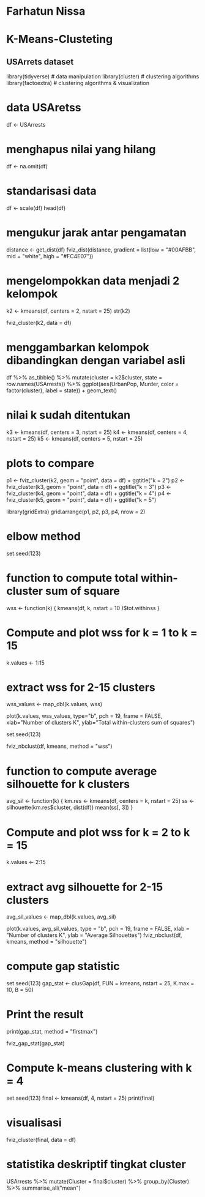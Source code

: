 # Farhatun Nissa #
# K-Means-Clusteting
## USArrets dataset

library(tidyverse)  # data manipulation
library(cluster)    # clustering algorithms
library(factoextra) # clustering algorithms & visualization
# data USAretss
df <- USArrests

# menghapus nilai yang hilang
df <- na.omit(df)

# standarisasi data
df <- scale(df)
head(df)

# mengukur jarak antar pengamatan
distance <- get_dist(df)
fviz_dist(distance, gradient = list(low = "#00AFBB", mid = "white", high = "#FC4E07"))

# mengelompokkan data menjadi 2 kelompok
k2 <- kmeans(df, centers = 2, nstart = 25)
str(k2)

fviz_cluster(k2, data = df)

# menggambarkan kelompok dibandingkan dengan variabel asli
df %>%
  as_tibble() %>%
  mutate(cluster = k2$cluster,
         state = row.names(USArrests)) %>%
  ggplot(aes(UrbanPop, Murder, color = factor(cluster), label = state)) +
  geom_text()

# nilai k sudah ditentukan
k3 <- kmeans(df, centers = 3, nstart = 25)
k4 <- kmeans(df, centers = 4, nstart = 25)
k5 <- kmeans(df, centers = 5, nstart = 25)

# plots to compare
p1 <- fviz_cluster(k2, geom = "point", data = df) + ggtitle("k = 2")
p2 <- fviz_cluster(k3, geom = "point",  data = df) + ggtitle("k = 3")
p3 <- fviz_cluster(k4, geom = "point",  data = df) + ggtitle("k = 4")
p4 <- fviz_cluster(k5, geom = "point",  data = df) + ggtitle("k = 5")

library(gridExtra)
grid.arrange(p1, p2, p3, p4, nrow = 2)

# elbow method
set.seed(123)

# function to compute total within-cluster sum of square 
wss <- function(k) {
  kmeans(df, k, nstart = 10 )$tot.withinss
}

# Compute and plot wss for k = 1 to k = 15
k.values <- 1:15

# extract wss for 2-15 clusters
wss_values <- map_dbl(k.values, wss)

plot(k.values, wss_values,
     type="b", pch = 19, frame = FALSE, 
     xlab="Number of clusters K",
     ylab="Total within-clusters sum of squares")

set.seed(123)

fviz_nbclust(df, kmeans, method = "wss")

# function to compute average silhouette for k clusters
avg_sil <- function(k) {
  km.res <- kmeans(df, centers = k, nstart = 25)
  ss <- silhouette(km.res$cluster, dist(df))
  mean(ss[, 3])
}

# Compute and plot wss for k = 2 to k = 15
k.values <- 2:15

# extract avg silhouette for 2-15 clusters
avg_sil_values <- map_dbl(k.values, avg_sil)

plot(k.values, avg_sil_values,
     type = "b", pch = 19, frame = FALSE, 
     xlab = "Number of clusters K",
     ylab = "Average Silhouettes")
fviz_nbclust(df, kmeans, method = "silhouette")

# compute gap statistic
set.seed(123)
gap_stat <- clusGap(df, FUN = kmeans, nstart = 25,
                    K.max = 10, B = 50)
# Print the result
print(gap_stat, method = "firstmax")

fviz_gap_stat(gap_stat)

# Compute k-means clustering with k = 4
set.seed(123)
final <- kmeans(df, 4, nstart = 25)
print(final)

# visualisasi
fviz_cluster(final, data = df)

# statistika deskriptif tingkat cluster
USArrests %>%
  mutate(Cluster = final$cluster) %>%
  group_by(Cluster) %>%
  summarise_all("mean")
